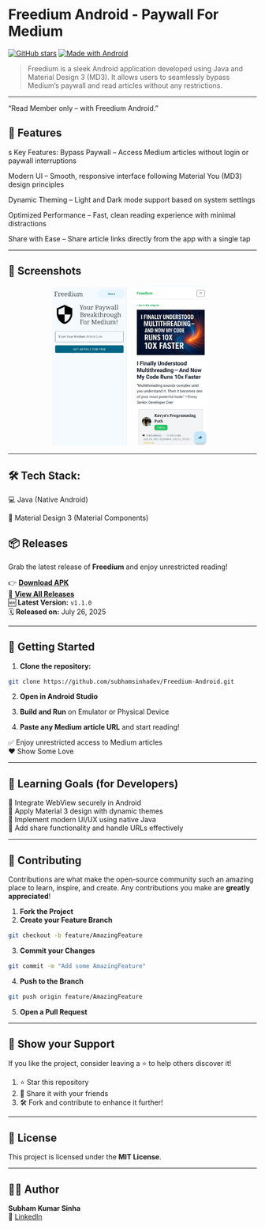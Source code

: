 # Freedium Android - Paywall For Medium

[![GitHub stars](https://img.shields.io/github/stars/subhamsinhadev/Freedium-Android.svg?style=social)](https://github.com/subhamsinhadev/Freedium-Android/stargazers)
[![Made with Android](https://img.shields.io/badge/Made%20with-Android-green?logo=android)](#)


> Freedium is a sleek Android application developed using Java and Material Design 3 (MD3). It allows users to seamlessly bypass Medium’s paywall and read articles without any restrictions.



---
“Read Member only – with Freedium Android.”

## 📱 Features
s
Key Features:
Bypass Paywall – Access Medium articles without login or paywall interruptions

Modern UI – Smooth, responsive interface following Material You (MD3) design principles

Dynamic Theming – Light and Dark mode support based on system settings

Optimized Performance – Fast, clean reading experience with minimal distractions

Share with Ease – Share article links directly from the app with a single tap


---

## 📸 Screenshots

<p align="center">
  <img src="https://github.com/subhamsinhadev/Freedium-Android/blob/main/screenshots/home.png" alt="Home Screen" width="30%" style="margin-right:10px;"/>
    <img src="https://github.com/subhamsinhadev/Freedium-Android/blob/main/screenshots/about.png" alt="Reading Screen" width="30%" style="margin-right:10px;"/>
      </p>

---



## 🛠️ Tech Stack:
💻 Java (Native Android)

🎨 Material Design 3 (Material Components)

## 📦 Releases

Grab the latest release of **Freedium** and enjoy unrestricted reading!

👉 **[Download APK](https://github.com/subhamsinhadev/Freedium-Android/releases/latest)**  
📄 **[View All Releases](https://github.com/subhamsinhadev/Freedium-Android/releases)**  
🆕 **Latest Version:** `v1.1.0`  
🗓️ **Released on:** July 26, 2025

---
## 🚀 Getting Started

1. **Clone the repository:**
```bash
git clone https://github.com/subhamsinhadev/Freedium-Android.git
```

2. **Open in Android Studio**

3. **Build and Run** on Emulator or Physical Device

4. **Paste any Medium article URL** and start reading!

✅ Enjoy unrestricted access to Medium articles  
❤️ Show Some Love

---

## 🧠 Learning Goals (for Developers)

📌 Integrate WebView securely in Android  
📌 Apply Material 3 design with dynamic themes  
📌 Implement modern UI/UX using native Java  
📌 Add share functionality and handle URLs effectively

---

## 🤝 Contributing

Contributions are what make the open-source community such an amazing place to learn, inspire, and create. Any contributions you make are **greatly appreciated**!

1. **Fork the Project**
2. **Create your Feature Branch**
```bash
git checkout -b feature/AmazingFeature
```
3. **Commit your Changes**
```bash
git commit -m "Add some AmazingFeature"
```
4. **Push to the Branch**
```bash
git push origin feature/AmazingFeature
```
5. **Open a Pull Request**

---

## 🌟 Show your Support

If you like the project, consider leaving a ⭐️ to help others discover it!

1. ⭐ Star this repository
2. 🔁 Share it with your friends
3. 🛠️ Fork and contribute to enhance it further!

---

## 📄 License

This project is licensed under the **MIT License**.

---

## 👨‍💻 Author

**Subham Kumar Sinha**  
📧 [LinkedIn](https://www.linkedin.com/in/subhamsinhadev)



